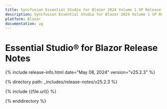 ```yaml
---
title: Syncfusion Essential Studio for Blazor 2024 Volume 1 SP Release Release Notes  
description: Syncfusion Essential Studio for Blazor 2024 Volume 1 SP Release Release Notes  
platform: Blazor
documentation: ug
---
```


# Essential Studio&reg; for  Blazor  Release Notes  

{% include release-info.html date="May 08, 2024"  version="v25.2.3" %}

{% directory path: _includes/release-notes/v25.2.3 %}

{% include {{file.url}} %}

{% enddirectory %}

